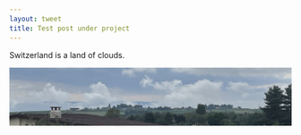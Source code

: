 ```yaml
---
layout: tweet
title: Test post under project
---
```


Switzerland is a land of clouds.

![Switzerland in clouds](/dir/files/photo_2024-09-05_switzerland-land-of-clouds.jpeg)
